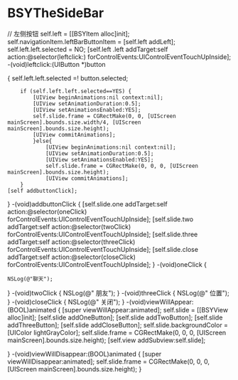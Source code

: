 # BSYTheSideBar
// 左侧按钮
    self.left = [[BSYItem alloc]init];
    self.navigationItem.leftBarButtonItem = [self.left addLeft];
    self.left.left.selected = NO;
    [self.left .left addTarget:self action:@selector(leftclick:) forControlEvents:UIControlEventTouchUpInside];
-(void)leftclick:(UIButton *)button

{
    self.left.left.selected =! button.selected;

        if (self.left.left.selected==YES) {
            [UIView beginAnimations:nil context:nil];
            [UIView setAnimationDuration:0.5];
            [UIView setAnimationsEnabled:YES];
            self.slide.frame = CGRectMake(0, 0, [UIScreen mainScreen].bounds.size.width/4, [UIScreen mainScreen].bounds.size.height);
            [UIView commitAnimations];
            }else{
                [UIView beginAnimations:nil context:nil];
                [UIView setAnimationDuration:0.5];
                [UIView setAnimationsEnabled:YES];
                self.slide.frame = CGRectMake(0, 0, 0, [UIScreen mainScreen].bounds.size.height);
                [UIView commitAnimations];
        }
    [self addbuttonClick];
}
-(void)addbuttonClick
{
    [self.slide.one addTarget:self action:@selector(oneClick) forControlEvents:UIControlEventTouchUpInside];
    [self.slide.two addTarget:self action:@selector(twoClick) forControlEvents:UIControlEventTouchUpInside];
        [self.slide.three addTarget:self action:@selector(threeClick) forControlEvents:UIControlEventTouchUpInside];
            [self.slide.close addTarget:self action:@selector(closeClick) forControlEvents:UIControlEventTouchUpInside];
}
-(void)oneClick
{
  
    NSLog(@"聊天");
}
-(void)twoClick
{
    NSLog(@"    朋友");
}
-(void)threeClick
{
    NSLog(@"    位置");
}
-(void)closeClick
{
    NSLog(@"    关闭");
}
-(void)viewWillAppear:(BOOL)animated
{
    [super viewWillAppear:animated];
    self.slide = [[BSYView alloc]init];
    [self.slide addOneButton];
    [self.slide addTwoButton];
    [self.slide addThreeButton];
    [self.slide addCloseButton];
    self.slide.backgroundColor =[UIColor lightGrayColor];
    self.slide.frame = CGRectMake(0, 0, 0, [UIScreen mainScreen].bounds.size.height);
    [self.view addSubview:self.slide];


}
-(void)viewWillDisappear:(BOOL)animated
{
    [super viewWillDisappear:animated];
    self.slide.frame = CGRectMake(0, 0, 0, [UIScreen mainScreen].bounds.size.height);
}
